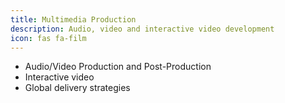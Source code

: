```yaml
---
title: Multimedia Production
description: Audio, video and interactive video development
icon: fas fa-film
---
```


- Audio/Video Production and Post-Production
- Interactive video
- Global delivery strategies